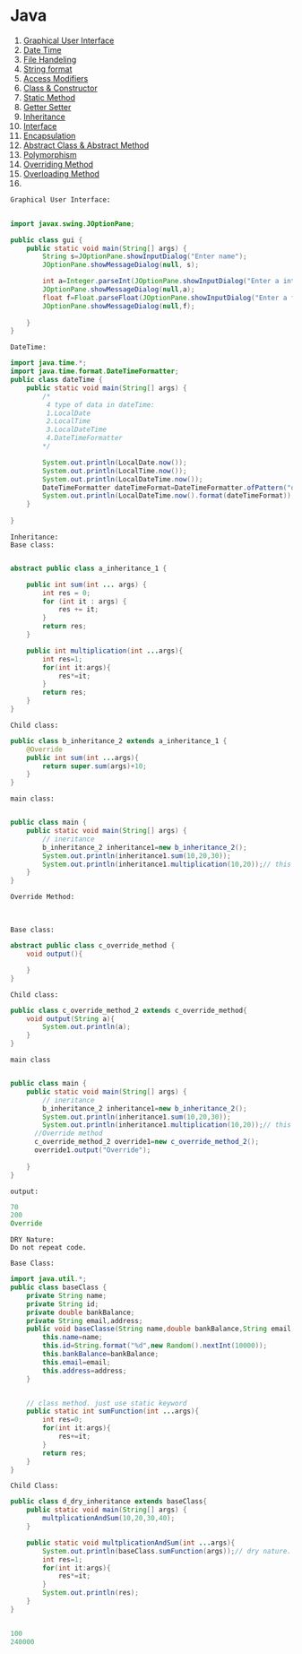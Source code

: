 <h1>Java</h1>
<ol>
    <li><a href="#gui">Graphical User Interface</a></li>
    <li><a href="#dateTime">Date Time</a></li>
    <li><a href="">File Handeling</a></li>
    <li><a href="">String format</a></li>
    <li><a href="">Access Modifiers</a></li>
    <li><a href="#constructor">Class & Constructor</a></li>
    <li><a href="">Static Method</a></li>
    <li><a href="">Getter Setter</a></li>
    <li><a href="#inheritance">Inheritance</a></li>
    <li><a href="">Interface</a></li>
    <li><a href="">Encapsulation</a></li>
    <li><a href="">Abstract Class & Abstract Method</a></li>
    <li><a href="">Polymorphism</a></li>
    <li><a href="">Overriding Method</a></li>
    <li><a href="">Overloading Method</a></li>
    <li><a href=""></a></li>
</ol>

<!-- GUI -->

<div id="gui">

`Graphical User Interface:`

```java
    
import javax.swing.JOptionPane;

public class gui {
    public static void main(String[] args) {
        String s=JOptionPane.showInputDialog("Enter name");
        JOptionPane.showMessageDialog(null, s);

        int a=Integer.parseInt(JOptionPane.showInputDialog("Enter a integer number"));
        JOptionPane.showMessageDialog(null,a);
        float f=Float.parseFloat(JOptionPane.showInputDialog("Enter a float number:"));
        JOptionPane.showMessageDialog(null,f);
        
    }
}

```

</div>

<!-- DateTime -->

<div id="dateTime">

`DateTime:`

```java
import java.time.*;
import java.time.format.DateTimeFormatter;
public class dateTime {
    public static void main(String[] args) {
        /*
         4 type of data in dateTime:
         1.LocalDate
         2.LocalTime
         3.LocalDateTime
         4.DateTimeFormatter 
        */

        System.out.println(LocalDate.now());
        System.out.println(LocalTime.now());
        System.out.println(LocalDateTime.now());
        DateTimeFormatter dateTimeFormat=DateTimeFormatter.ofPattern("dd-MM-yyyy HH:mm:ss");
        System.out.println(LocalDateTime.now().format(dateTimeFormat));
    }
    
}

```

</div>




<!-- Inheritance div start-->

<div id="inheritance">
<!-- # <a href="https://arannamoy-mondal.github.io/Java/">https://arannamoy-mondal.github.io/Java/</a> -->

`Inheritance:`
<br>
`Base class:`

```java

abstract public class a_inheritance_1 {

    public int sum(int ... args) {
        int res = 0;
        for (int it : args) {
            res += it;
        }
        return res;
    }

    public int multiplication(int ...args){
        int res=1;
        for(int it:args){
            res*=it;
        }
        return res;
    }
}

```

`Child class:`

```java
public class b_inheritance_2 extends a_inheritance_1 {
    @Override
    public int sum(int ...args){
        return super.sum(args)+10;
    }
}

```

`main class:`

```java

public class main {
    public static void main(String[] args) {
        // ineritance
        b_inheritance_2 inheritance1=new b_inheritance_2();
        System.out.println(inheritance1.sum(10,20,30));
        System.out.println(inheritance1.multiplication(10,20));// this multi function does not call in child class
    }
}

```


`Override Method:`

<br>

`Base class:`

```java
abstract public class c_override_method {
    void output(){

    }
}
```
`Child class:`

```java
public class c_override_method_2 extends c_override_method{
    void output(String a){
        System.out.println(a);
    }
} 
```

`main class`

```java

public class main {
    public static void main(String[] args) {
        // ineritance
        b_inheritance_2 inheritance1=new b_inheritance_2();
        System.out.println(inheritance1.sum(10,20,30));
        System.out.println(inheritance1.multiplication(10,20));// this multi function does not declare in child class
      //Override method 
      c_override_method_2 override1=new c_override_method_2(); 
      override1.output("Override");
      
    }
}

```

`output:`

```java
70
200
Override
```

`DRY Nature:`
<br>
`Do not repeat code.`

`Base Class:`

```java
import java.util.*;
public class baseClass {
    private String name;
    private String id;
    private double bankBalance;
    private String email,address;
    public void baseClasse(String name,double bankBalance,String email,String address){
        this.name=name;
        this.id=String.format("%d",new Random().nextInt(10000));
        this.bankBalance=bankBalance;
        this.email=email;
        this.address=address;
    }


    // class method. just use static keyword
    public static int sumFunction(int ...args){
        int res=0;
        for(int it:args){
            res+=it;
        }
        return res;
    }
}
```

`Child Class:`

```java
public class d_dry_inheritance extends baseClass{
    public static void main(String[] args) {
        multplicationAndSum(10,20,30,40);
    }

    public static void multplicationAndSum(int ...args){
        System.out.println(baseClass.sumFunction(args));// dry nature. sumFunction is inherited from baseClass
        int res=1;
        for(int it:args){
            res*=it;
        }
        System.out.println(res);
    }
}

```

```java

100
240000

```

</div>

<!-- Inheritance div end -->